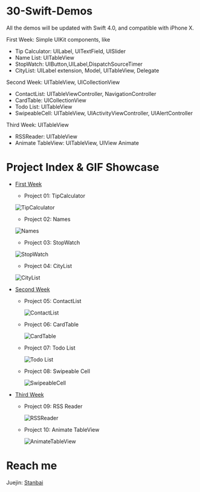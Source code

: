 # 30-Swift-Demos
All the demos will be updated with Swift 4.0, and compatible with iPhone X.

First Week: Simple UIKit components, like
- Tip Calculator: UILabel, UITextField, UISlider
- Name List: UITableView
- StopWatch: UIButton,UILabel,DispatchSourceTimer
- CityList: UILabel extension, Model, UITableView, Delegate

Second Week: UITableView, UICollectionView
- ContactList: UITableViewController, NavigationController
- CardTable: UICollectionView
- Todo List: UITableView
- SwipeableCell: UITableView, UIActivityViewController, UIAlertController

Third Week: UITableView
- RSSReader: UITableView
- Animate TableView: UITableView, UIView Animate

# Project Index & GIF Showcase
- [First Week](https://github.com/Stanbai/30-Swift-Demos/tree/master/FirstWeek)
    - Project 01: TipCalculator
    
    ![TipCalculator](https://github.com/Stanbai/30-Swift-Demos/blob/master/FirstWeek/TipCalculator.gif?raw=true)
    
    - Project 02: Names
    
    ![Names](https://github.com/Stanbai/30-Swift-Demos/blob/master/FirstWeek/Names.gif?raw=true)
    
    - Project 03: StopWatch
    
    ![StopWatch](https://github.com/Stanbai/30-Swift-Demos/blob/master/FirstWeek/StopWatch.gif?raw=true)

    - Project 04: CityList
    
    ![CityList](https://github.com/Stanbai/30-Swift-Demos/blob/master/FirstWeek/CityList.gif?raw=true)

- [Second Week](https://github.com/Stanbai/30-Swift-Demos/tree/master/SecondWeek/)
    - Project 05: ContactList
    
      ![ContactList](https://raw.githubusercontent.com/Stanbai/30-Swift-Demos/master/SecondWeek/ContactList.gif)

    - Project 06: CardTable

      ![CardTable](https://github.com/Stanbai/30-Swift-Demos/blob/master/SecondWeek/CardTable.gif?raw=true)

    - Project 07: Todo List

      ![Todo List](https://github.com/Stanbai/30-Swift-Demos/blob/master/SecondWeek/TodoList.gif?raw=true)

    - Project 08: Swipeable Cell

      ![SwipeableCell](https://github.com/Stanbai/30-Swift-Demos/blob/master/SecondWeek/SwipeableCell.gif?raw=true)

- [Third Week](https://github.com/Stanbai/30-Swift-Demos/tree/master/ThirdWeek/)
    - Project 09: RSS Reader
    
      ![RSSReader](https://github.com/Stanbai/30-Swift-Demos/blob/master/ThirdWeek/RssReader.gif?raw=true)

    - Project 10: Animate TableView
    
      ![AnimateTableView](https://github.com/Stanbai/30-Swift-Demos/blob/master/ThirdWeek/AnimateTableView.gif?raw=true)
# Reach me
Juejin: [Stanbai](https://juejin.im/user/57ff1b597db2a2005973de4c/)

